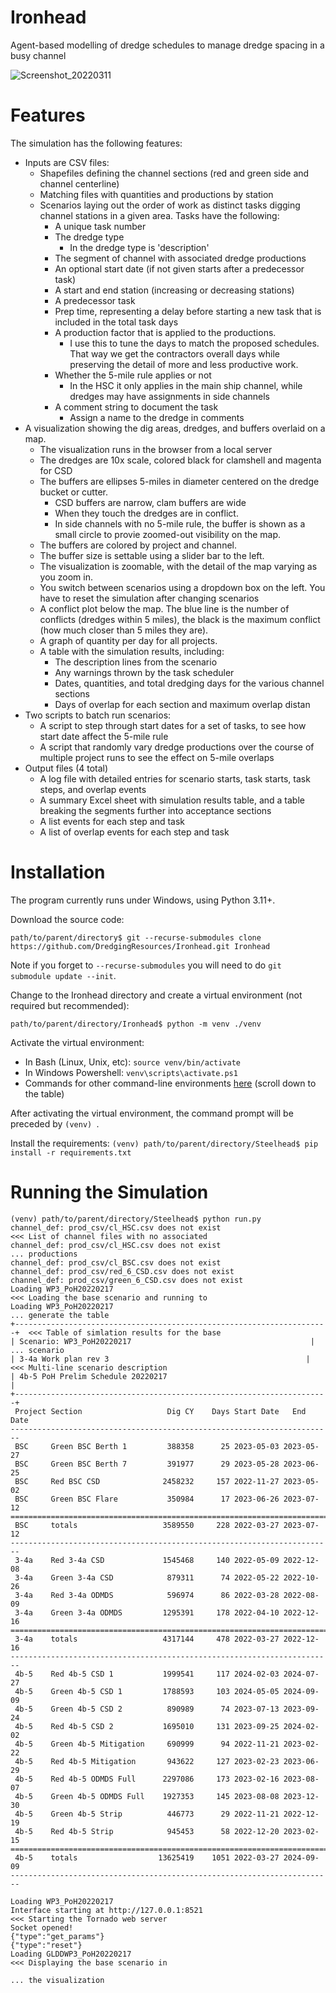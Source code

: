 # Ironhead
Agent-based modelling of dredge schedules to manage dredge spacing in a busy channel

![Screenshot_20220311](https://user-images.githubusercontent.com/9353408/157890463-c954ba51-fbe6-4ef4-b6f6-f62f8621dd18.jpg)

# Features

The simulation has the following features:
* Inputs are CSV files:
    * Shapefiles defining the channel sections (red and green side and channel centerline)
    * Matching files with quantities and productions by station
    * Scenarios laying out the order of work as distinct tasks digging channel stations in a given area. Tasks have the following:
        * A unique task number
        * The dredge type
            * In the dredge type is 'description'
        * The segment of channel with associated dredge productions
        * An optional start date (if not given starts after a predecessor task)
        * A start and end station (increasing or decreasing stations)
        * A predecessor task
        * Prep time, representing a delay before starting a new task that is included in the total task days
        * A production factor that is applied to the productions.
            * I use this to tune the days to match the proposed schedules. That way we get the contractors overall days while preserving the detail of more and less productive work.
        * Whether the 5-mile rule applies or not
            * In the HSC it only applies in the main ship channel, while dredges may have assignments in side channels
        * A comment string to document the task
            * Assign a name to the dredge in comments
* A visualization showing the dig areas, dredges, and buffers overlaid on a map.
    * The visualization runs in the browser from a local server
    * The dredges are 10x scale, colored black for clamshell and magenta for CSD
    * The buffers are ellipses 5-miles in diameter centered on the dredge bucket or cutter.
        * CSD buffers are narrow, clam buffers are wide
        * When they touch the dredges are in conflict.
        * In side channels with no 5-mile rule, the buffer is shown as a small circle to provie zoomed-out visibility on the map.
    * The buffers are colored by project and channel.
    * The buffer size is settable using a slider bar to the left. 
    * The visualization is zoomable, with the detail of the map varying as you zoom in. 
    * You switch between scenarios using a dropdown box on the left. You have to reset the simulation after changing scenarios
    * A conflict plot below the map.  The blue line is the number of conflicts (dredges within 5 miles), the black is the maximum conflict (how much closer than 5 miles they are).
    * A graph of quantity per day for all projects.
    * A table with the simulation results, including:
       * The description lines from the scenario
       *  Any warnings thrown by the task scheduler
       *  Dates, quantities, and total dredging days for the various channel sections
       *  Days of overlap for each section and maximum overlap distan
*  Two scripts to batch run scenarios:
    *  A script to step through start dates for a set of tasks, to see how start date affect the 5-mile rule
    *  A script that randomly vary dredge productions over the course of multiple project runs to see the effect on 5-mile overlaps
*  Output files (4 total)
    * A log file with detailed entries for scenario starts, task starts, task steps, and overlap events
    * A summary Excel sheet with simulation results table, and a table breaking the segments further into acceptance sections
    * A list events for each step and task
    * A list of overlap events for each step and task

# Installation
The program currently runs under Windows, using Python 3.11+.

Download the source code:

`path/to/parent/directory$ git --recurse-submodules clone https://github.com/DredgingResources/Ironhead.git Ironhead`

Note if you forget to `--recurse-submodules` you will need to do `git submodule update --init`.

Change to the Ironhead directory and create a virtual environment (not required but recommended):

`path/to/parent/directory/Ironhead$ python -m venv ./venv`

Activate the virtual environment:

* In Bash (Linux, Unix, etc): `source venv/bin/activate`
* In Windows Powershell: `venv\scripts\activate.ps1`
* Commands for other command-line environments [here](https://docs.python.org/3/library/venv.html#creating-virtual-environments) (scroll down to the table)

After activating the virtual environment, the command prompt will be preceded by `(venv) `.

Install the requirements:
`(venv) path/to/parent/directory/Steelhead$ pip install -r requirements.txt`

# Running the Simulation
```
(venv) path/to/parent/directory/Steelhead$ python run.py
channel_def: prod_csv/cl_HSC.csv does not exist                           <<< List of channel files with no associated
channel_def: prod_csv/cl_HSC.csv does not exist                           ... productions
channel_def: prod_csv/cl_BSC.csv does not exist
channel_def: prod_csv/red_6_CSD.csv does not exist
channel_def: prod_csv/green_6_CSD.csv does not exist
Loading WP3_PoH20220217                                               <<< Loading the base scenario and running to 
Loading WP3_PoH20220217                                               ... generate the table
+----------------------------------------------------------------------+  <<< Table of simlation results for the base 
| Scenario: WP3_PoH20220217                                        |  ... scenario
| 3-4a Work plan rev 3                                            |  <<< Multi-line scenario description
| 4b-5 PoH Prelim Schedule 20220217                                    |
+----------------------------------------------------------------------+
 Project Section                   Dig CY    Days Start Date   End Date
------------------------------------------------------------------------
 BSC     Green BSC Berth 1         388358      25 2023-05-03 2023-05-27
 BSC     Green BSC Berth 7         391977      29 2023-05-28 2023-06-25
 BSC     Red BSC CSD              2458232     157 2022-11-27 2023-05-02
 BSC     Green BSC Flare           350984      17 2023-06-26 2023-07-12
========================================================================
 BSC     totals                   3589550     228 2022-03-27 2023-07-12
------------------------------------------------------------------------
 3-4a    Red 3-4a CSD             1545468     140 2022-05-09 2022-12-08
 3-4a    Green 3-4a CSD            879311      74 2022-05-22 2022-10-26
 3-4a    Red 3-4a ODMDS            596974      86 2022-03-28 2022-08-09
 3-4a    Green 3-4a ODMDS         1295391     178 2022-04-10 2022-12-16
========================================================================
 3-4a    totals                   4317144     478 2022-03-27 2022-12-16
------------------------------------------------------------------------
 4b-5    Red 4b-5 CSD 1           1999541     117 2024-02-03 2024-07-27
 4b-5    Green 4b-5 CSD 1         1788593     103 2024-05-05 2024-09-09
 4b-5    Green 4b-5 CSD 2          890989      74 2023-07-13 2023-09-24
 4b-5    Red 4b-5 CSD 2           1695010     131 2023-09-25 2024-02-02
 4b-5    Green 4b-5 Mitigation     690999      94 2022-11-21 2023-02-22
 4b-5    Red 4b-5 Mitigation       943622     127 2023-02-23 2023-06-29
 4b-5    Red 4b-5 ODMDS Full      2297086     173 2023-02-16 2023-08-07
 4b-5    Green 4b-5 ODMDS Full    1927353     145 2023-08-08 2023-12-30
 4b-5    Green 4b-5 Strip          446773      29 2022-11-21 2022-12-19
 4b-5    Red 4b-5 Strip            945453      58 2022-12-20 2023-02-15
========================================================================
 4b-5    totals                  13625419    1051 2022-03-27 2024-09-09
------------------------------------------------------------------------

Loading WP3_PoH20220217
Interface starting at http://127.0.0.1:8521                               <<< Starting the Tornado web server
Socket opened!
{"type":"get_params"}
{"type":"reset"}
Loading GLDDWP3_PoH20220217                                               <<< Displaying the base scenario in
                                                                          ... the visualization
```

